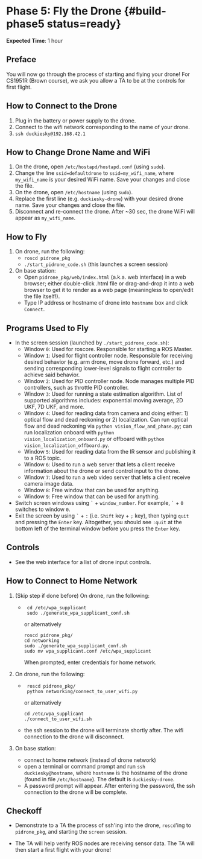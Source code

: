 # Phase 5: Fly the Drone {#build-phase5 status=ready}

**Expected Time**: 1 hour

## Preface

You will now go through the process of starting and flying your drone! For CS1951R (Brown course), we ask you allow a TA to be at the controls for first flight.

## How to Connect to the Drone

1. Plug in the battery or power supply to the drone.
2. Connect to the wifi network corresponding to the name of your drone.
3. `ssh duckiesky@192.168.42.1`

## How to Change Drone Name and WiFi

1. On the drone, open `/etc/hostapd/hostapd.conf` (using `sudo`).
2. Change the line `ssid=defaultdrone` to `ssid=my_wifi_name`, where `my_wifi_name` is your desired WiFi name. Save your changes and close the file.
3. On the drone, open `/etc/hostname` (using `sudo`).
4. Replace the first line (e.g. `duckiesky-drone`) with your desired drone name. Save your changes and close the file.
5. Disconnect and re-connect the drone. After ~30 sec, the drone WiFi will appear as `my_wifi_name`.

## How to Fly

1. On drone, run the following:
   - `roscd pidrone_pkg`
   - `./start_pidrone_code.sh` (this launches a screen session)
2. On base station:
   - Open `pidrone_pkg/web/index.html` (a.k.a. web interface) in a web browser; either double-click .html file or drag-and-drop it into a web browser to get it to render as a web page (meaningless to open/edit the file itself!).
   - Type IP address or hostname of drone into `hostname` box and click `Connect`.

## Programs Used to Fly

- In the screen session (launched by `./start_pidrone_code.sh`):
  - Window `0`: Used for roscore. Responsible for starting a ROS Master.
  - Window `1`: Used for flight controller node. Responsible for receiving desired behavior (e.g. arm drone, move drone forward, etc.) and sending corresponding lower-level signals to flight controller to achieve said behavior.
  - Window `2`: Used for PID controller node. Node manages multiple PID controllers, such as throttle PID controller.
  - Window `3`: Used for running a state estimation algorithm. List of supported algorithms includes: exponential moving average, 2D UKF, 7D UKF, and more.
  - Window `4`: Used for reading data from camera and doing either: 1) optical flow and dead reckoning or 2) localization. Can run optical flow and dead reckoning via `python vision_flow_and_phase.py`; can run localization onboard with `python vision_localization_onboard.py` or offboard with `python vision_localization_offboard.py`.
  - Window `5`: Used for reading data from the IR sensor and publishing it to a ROS topic.
  - Window `6`: Used to run a web server that lets a client receive information about the drone or send control input to the drone.
  - Window `7`: Used to run a web video server that lets a client receive camera image data.
  - Window `8`: Free window that can be used for anything.
  - Window `9`: Free window that can be used for anything.
- Switch screen windows using `` ` `` + `window_number`. For example, `` ` `` + `0` switches to window `0`.
- Exit the screen by using `` ` `` + `:` (i.e. `Shift` key + `;` key), then typing `quit` and pressing the `Enter` key. Altogether, you should see `:quit` at the bottom left of the terminal window before you press the `Enter` key.

## Controls

- See the web interface for a list of drone input controls.

## How to Connect to Home Network

1. (Skip step if done before) On drone, run the following:

   - ```
      cd /etc/wpa_supplicant
      sudo ./generate_wpa_supplicant_conf.sh
     ```

     or alternatively

     ```
     roscd pidrone_pkg/
     cd networking
     sudo ./generate_wpa_supplicant_conf.sh
     sudo mv wpa_supplicant.conf /etc/wpa_supplicant
     ```

     When prompted, enter credentials for home network.

2. On drone, run the following:

   - ```
      roscd pidrone_pkg/
      python networking/connect_to_user_wifi.py
     ```

     or alternatively

     ```
     cd /etc/wpa_supplicant
     ./connect_to_user_wifi.sh
     ```

   - the ssh session to the drone will terminate shortly after. The wifi connection to the drone will disconnect.

3. On base station:

   - connect to home network (instead of drone network)
   - open a terminal or command prompt and run `ssh duckiesky@hostname`, where `hostname` is the hostname of the drone (found in file `/etc/hostname`). The default is `duckiesky-drone`.
   - A password prompt will appear. After entering the password, the ssh connection to the drone will be complete.

## Checkoff

- Demonstrate to a TA the process of ssh'ing into the drone, `roscd`'ing to `pidrone_pkg`, and starting the `screen` session. 

- The TA will help verify ROS nodes are receiving sensor data. The TA will then start a first flight with your drone!
